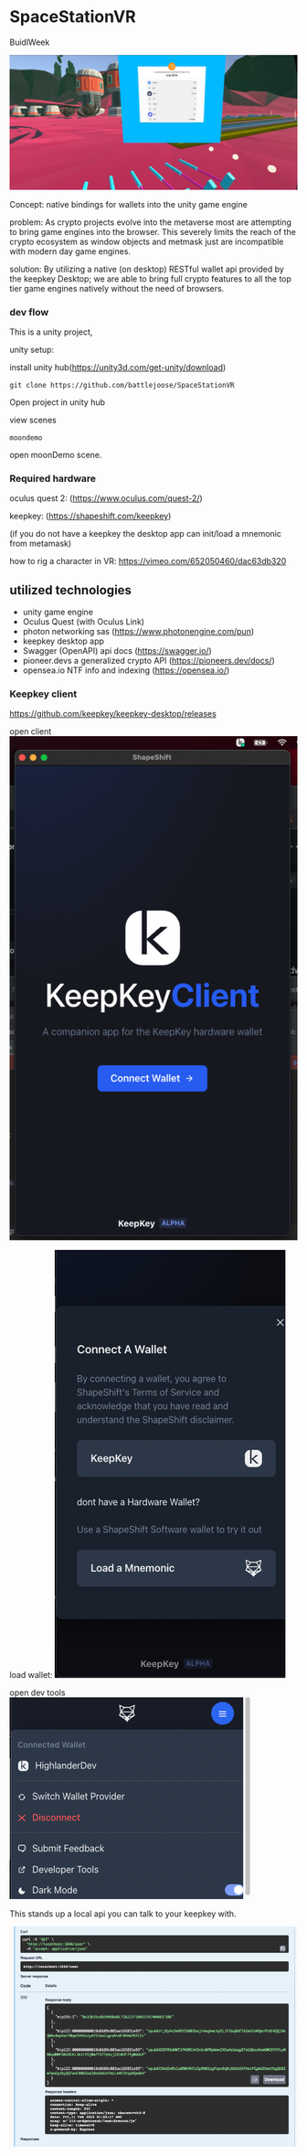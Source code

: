 # SpaceStationVR
 BuidlWeek

![client](https://github.com/battlejoose/SpaceStationVR/blob/main/docs/bbf004942173b841cfe19fab1038d3f6-png.jpg)

Concept: native bindings for wallets into the unity game engine

problem: As crypto projects evolve into the metaverse most are attempting to bring game engines into the browser. This severely limits the reach of the crypto ecosystem as window objects and metmask just are incompatible with modern day game engines.

solution: By utilizing a native (on desktop) RESTful wallet api provided by the keepkey Desktop; we are able to bring full crypto features to all the top tier game engines natively without the need of browsers.


### dev flow

This is a unity project, 

unity setup:

install unity hub(https://unity3d.com/get-unity/download)

```
git clone https://github.com/battlejoose/SpaceStationVR
```

Open project in unity hub

view scenes
```
moondemo
```
open moonDemo scene.


### Required hardware

oculus quest 2: (https://www.oculus.com/quest-2/)

keepkey: (https://shapeshift.com/keepkey)

(if you do not have a keepkey the desktop app can init/load a mnemonic from metamask)

how to rig a character in VR: https://vimeo.com/652050460/dac63db320

## utilized technologies

* unity game engine
* Oculus Quest (with Oculus Link)
* photon networking sas (https://www.photonengine.com/pun)
* keepkey desktop app
* Swagger (OpenAPI) api docs (https://swagger.io/)
* pioneer.devs a generalized crypto API (https://pioneers.dev/docs/)
* opensea.io NTF info and indexing (https://opensea.io/)

### Keepkey client 

https://github.com/keepkey/keepkey-desktop/releases

open client
![client](https://github.com/BitHighlander/EthDenverHackathon/blob/main/docs/welcome-screen.png)

load wallet:
![client](https://github.com/BitHighlander/EthDenverHackathon/blob/main/docs/client-4.png)

open dev tools
![client](https://github.com/BitHighlander/EthDenverHackathon/blob/main/docs/client-3.png)

This stands up a local api you can talk to your keepkey with. 

![api](https://github.com/BitHighlander/EthDenverHackathon/blob/main/docs/client-1.png)



